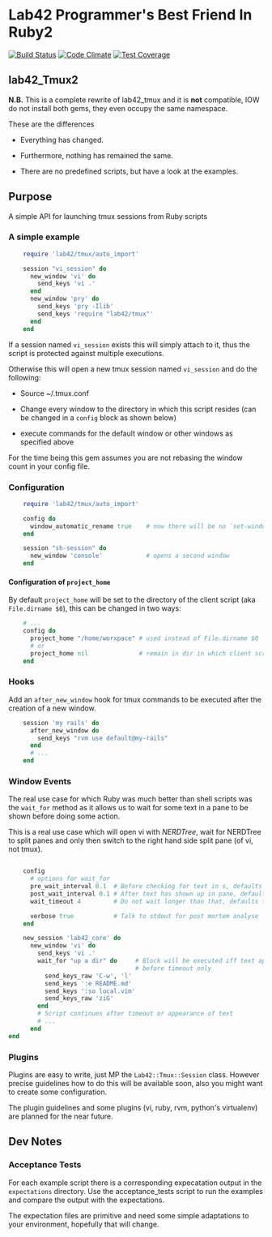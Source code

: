 
# Lab42 Programmer's Best Friend In Ruby2


[![Build Status](https://travis-ci.org/RobertDober/lab42_tmux2.svg?branch=master)](https://travis-ci.org/RobertDober/lab42_tmux2)
[![Code Climate](https://codeclimate.com/github/RobertDober/lab42_tmux2/badges/gpa.svg)](https://codeclimate.com/github/RobertDober/lab42_tmux2)
[![Test Coverage](https://codeclimate.com/github/RobertDober/lab42_tmux2/badges/coverage.svg)](https://codeclimate.com/github/RobertDober/lab42_tmux2)

## lab42_Tmux2

**N.B.** This is a complete rewrite of lab42_tmux and it is **not** compatible, IOW do not
install both gems, they even occupy the same namespace.

These are the differences

* Everything has changed.

* Furthermore, nothing has remained the same.

* There are no predefined scripts, but have a look at the examples.

## Purpose

A simple API for launching tmux sessions from Ruby scripts

### A simple example

```ruby
    require 'lab42/tmux/auto_import'

    session "vi_session" do
      new_window 'vi' do
        send_keys 'vi .'
      end
      new_window 'pry' do
        send_keys 'pry -Ilib'
        send_keys 'require "lab42/tmux"'
      end
    end
```

If a session named `vi_session` exists this will simply attach to it, thus the script is protected  against multiple executions.

Otherwise this will open a new tmux session named `vi_session` and do the following:

* Source ~/.tmux.conf

* Change every window to the directory in which this script resides (can be changed in a `config` block as shown below) 

* execute commands for the default window or other windows as specified above

For the time being this gem assumes you are not rebasing the window count in your config file.

### Configuration

```ruby
    require 'lab42/tmux/auto_import'

    config do
      window_automatic_rename true    # now there will be no `set-window-option -g automatic-rename off`
    end

    session "sh-session" do
      new_window 'console'            # opens a second window
    end

```

#### Configuration of `project_home`

By default `project_home` will be set to the directory of the client script (aka `File.dirname $0`), this can be changed in two ways:

```ruby
    # ...
    config do
      project_home "/home/worxpace" # used instead of File.dirname $0
      # or
      project_home nil              # remain in dir in which client script was launched
    end
```


### Hooks

Add an `after_new_window` hook for tmux commands to be executed after the creation of a new
window.

```ruby
    session 'my rails' do
      after_new_window do
        send_keys "rvm use default@my-rails"
      end
      # ...
    end
```

### Window Events

The real use case for which Ruby was much better than shell scripts was the `wait_for` method
as it allows us to wait for some text in a pane to be shown before doing some action.

This is a real use case which will open vi with _NERDTree_, wait for NERDTree to split panes
and only then switch to the right hand side split pane (of vi, not tmux).

```ruby

    config
      # options for wait_for
      pre_wait_interval 0.1  # Before checking for text in s, defaults to nil
      post_wait_interval 0.1 # After text has shown up in pane, defaults to nil
      wait_timeout 4         # Do not wait longer than that, defaults to 2s

      verbose true           # Talk to stdout for post mortem analyse
    end

    new_session 'lab42_core' do
      new_window 'vi' do
        send_keys 'vi .'
        wait_for "up a dir" do     # Block will be executed iff text appears 
                                   # before timeout only
          send_keys_raw 'C-w', 'l'
          send_keys ':e README.md'
          send_keys ':so local.vim'
          send_keys_raw 'ziG'
        end
        # Script continues after timeout or appearance of text
        # ...
      end
end
```

### Plugins

Plugins are easy to write, just MP the `Lab42::Tmux::Session` class. However precise guidelines
how to do this will be available soon, also you might want to create some configuration.

The plugin guidelines and some plugins (vi, ruby, rvm, python's virtualenv) are planned for
the near future.

## Dev Notes

### Acceptance Tests

For each example script there is a corresponding expecatation output in the
`expectations` directory. Use the acceptance_tests script to run the examples
and compare the output with the expectations.


The expectation files are primitive and need some simple adaptations to your environment, hopefully
that will change.
